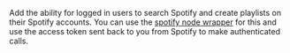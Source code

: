 Add the ability for logged in users to search Spotify and create playlists on their Spotify accounts. You can use the [spotify node wrapper](https://github.com/thelinmichael/spotify-web-api-node) for this and use the access token sent back to you from Spotify to make authenticated calls.
